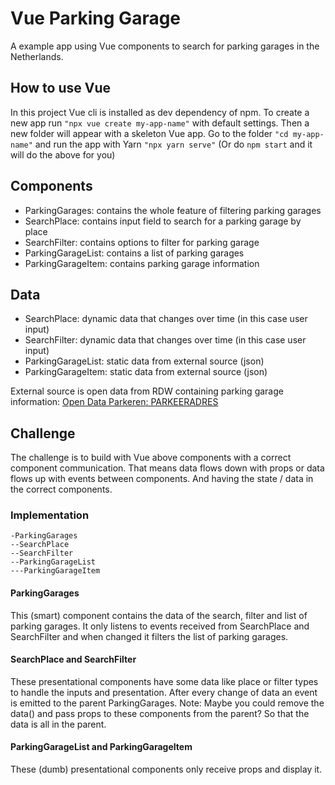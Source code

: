 # Vue Parking Garage

A example app using Vue components to search for parking garages in the Netherlands.

## How to use Vue

In this project Vue cli is installed as dev dependency of npm.
To create a new app run `"npx vue create my-app-name"` with default settings.
Then a new folder will appear with a skeleton Vue app.
Go to the folder `"cd my-app-name"` and run the app with Yarn `"npx yarn serve"`
(Or do `npm start` and it will do the above for you)

## Components

- ParkingGarages: contains the whole feature of filtering parking garages
- SearchPlace: contains input field to search for a parking garage by place
- SearchFilter: contains options to filter for parking garage
- ParkingGarageList: contains a list of parking garages
- ParkingGarageItem: contains parking garage information

## Data

- SearchPlace: dynamic data that changes over time (in this case user input)
- SearchFilter: dynamic data that changes over time (in this case user input)
- ParkingGarageList: static data from external source (json)
- ParkingGarageItem: static data from external source (json)

External source is open data from RDW containing parking garage information: [Open Data Parkeren: PARKEERADRES](https://opendata.rdw.nl/Parkeren/Open-Data-Parkeren-PARKEERADRES/ygq4-hh5q)

## Challenge

The challenge is to build with Vue above components with a correct component communication.
That means data flows down with props or data flows up with events between components.
And having the state / data in the correct components.

### Implementation

```
-ParkingGarages
--SearchPlace
--SearchFilter
--ParkingGarageList
---ParkingGarageItem
```

#### ParkingGarages

This (smart) component contains the data of the search, filter and list of parking garages. It only listens to events received from SearchPlace and SearchFilter and when changed it filters the list of parking garages.

#### SearchPlace and SearchFilter

These presentational components have some data like place or filter types to handle the inputs and presentation.
After every change of data an event is emitted to the parent ParkingGarages.
Note: Maybe you could remove the data() and pass props to these components from the parent? So that the data is all in the parent.

#### ParkingGarageList and ParkingGarageItem

These (dumb) presentational components only receive props and display it.